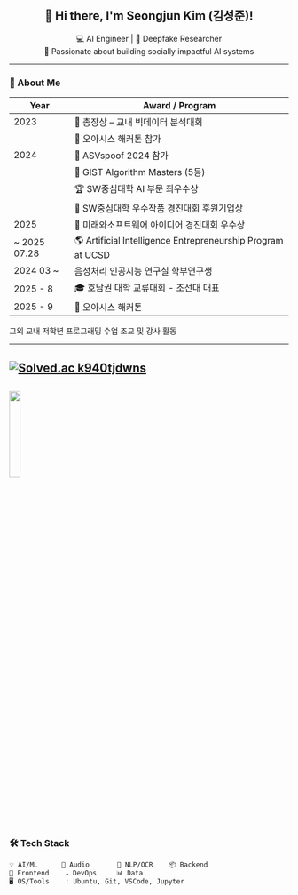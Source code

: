<h2 align="center">👋 Hi there, I'm <strong>Seongjun Kim (김성준)</strong>!</h2>
<p align="center">
  💻 AI Engineer | 🧠 Deepfake Researcher <br/>
  🚀 Passionate about building socially impactful AI systems
</p>

---

### 🧭 About Me

| Year | Award / Program                                             |
| ---- | ----------------------------------------------------------- |
| 2023 | 🥇 총장상 – 교내 빅데이터 분석대회                                          |
|      | 🏅 오아시스 해커톤 참가                                                |
| 2024 | 🎤 ASVspoof 2024 참가                                         |
|      | 🧮 GIST Algorithm Masters (5등)                                  |
|      | 🏆 SW중심대학 AI 부문 최우수상                                        |
|      | 🤝 SW중심대학 우수작품 경진대회 후원기업상                                     |
| 2025 | 🥈 미래와소프트웨어 아이디어 경진대회 우수상                                   |
|   ~  2025 07.28 | 🌎 Artificial Intelligence Entrepreneurship Program at UCSD |
| 2024 03 ~  | 음성처리 인공지능 연구실 학부연구생 
| 2025 - 8  | 🎓 호남권 대학 교류대회 - 조선대 대표                                       |
| 2025 - 9  | 🧠 오아시스 해커톤                                            |


그외 교내 저학년 프로그래밍 수업 조교 및 강사 활동

---
[![Solved.ac
k940tjdwns](http://mazassumnida.wtf/api/mini/generate_badge?boj={handle})](https://solved.ac/{handle})
---
<img src="https://github-readme-stats.vercel.app/api/top-langs/?username=tjdwns221&layout=compact&theme=tokyonight" width="20%" /> </p>
---
### 🛠️ Tech Stack

```bash
💡 AI/ML      🧪 Audio       🧾 NLP/OCR    📦 Backend   
🎨 Frontend    ☁️ DevOps     📊 Data       
🖥 OS/Tools    : Ubuntu, Git, VSCode, Jupyter


